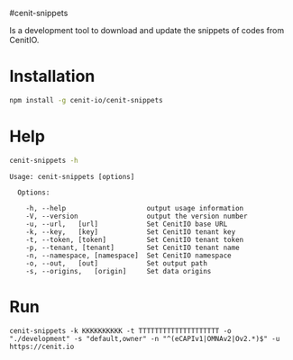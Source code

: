 #cenit-snippets

Is a development tool to download and update the snippets of codes from CenitIO.

# Installation

```bash
npm install -g cenit-io/cenit-snippets
```

# Help

```bash
cenit-snippets -h
```

```
Usage: cenit-snippets [options]

  Options:

    -h, --help                    output usage information
    -V, --version                 output the version number
    -u, --url,   [url]            Set CenitIO base URL
    -k, --key,   [key]            Set CenitIO tenant key
    -t, --token, [token]          Set CenitIO tenant token
    -p, --tenant, [tenant]        Set CenitIO tenant name
    -n, --namespace, [namespace]  Set CenitIO namespace
    -o, --out,   [out]            Set output path
    -s, --origins,   [origin]     Set data origins

```

# Run

```
cenit-snippets -k KKKKKKKKKK -t TTTTTTTTTTTTTTTTTTTT -o "./development" -s "default,owner" -n "^(eCAPIv1|OMNAv2|Ov2.*)$" -u https://cenit.io
```